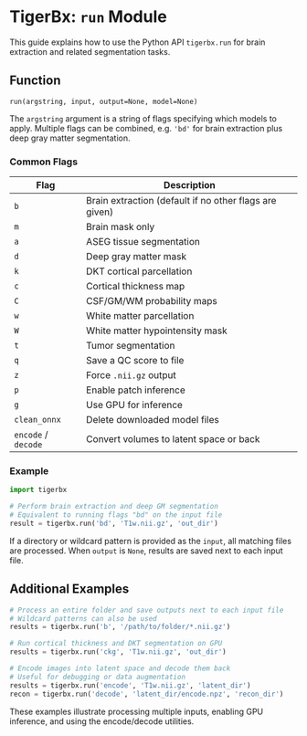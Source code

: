 # TigerBx: `run` Module

This guide explains how to use the Python API `tigerbx.run` for brain extraction and related segmentation tasks.

## Function

`run(argstring, input, output=None, model=None)`

The `argstring` argument is a string of flags specifying which models to apply. Multiple flags can be combined, e.g. `'bd'` for brain extraction plus deep gray matter segmentation.

### Common Flags

| Flag | Description |
| ---- | ----------- |
| `b`  | Brain extraction (default if no other flags are given) |
| `m`  | Brain mask only |
| `a`  | ASEG tissue segmentation |
| `d`  | Deep gray matter mask |
| `k`  | DKT cortical parcellation |
| `c`  | Cortical thickness map |
| `C`  | CSF/GM/WM probability maps |
| `w`  | White matter parcellation |
| `W`  | White matter hypointensity mask |
| `t`  | Tumor segmentation |
| `q`  | Save a QC score to file |
| `z`  | Force `.nii.gz` output |
| `p`  | Enable patch inference |
| `g`  | Use GPU for inference |
| `clean_onnx` | Delete downloaded model files |
| `encode` / `decode` | Convert volumes to latent space or back |

### Example

```python
import tigerbx

# Perform brain extraction and deep GM segmentation
# Equivalent to running flags "bd" on the input file
result = tigerbx.run('bd', 'T1w.nii.gz', 'out_dir')
```

If a directory or wildcard pattern is provided as the `input`, all matching files are processed. When `output` is `None`, results are saved next to each input file.


Additional Examples
-------------------

```python
# Process an entire folder and save outputs next to each input file
# Wildcard patterns can also be used
results = tigerbx.run('b', '/path/to/folder/*.nii.gz')

# Run cortical thickness and DKT segmentation on GPU
results = tigerbx.run('ckg', 'T1w.nii.gz', 'out_dir')

# Encode images into latent space and decode them back
# Useful for debugging or data augmentation
results = tigerbx.run('encode', 'T1w.nii.gz', 'latent_dir')
recon = tigerbx.run('decode', 'latent_dir/encode.npz', 'recon_dir')
```

These examples illustrate processing multiple inputs, enabling GPU inference,
and using the encode/decode utilities.
